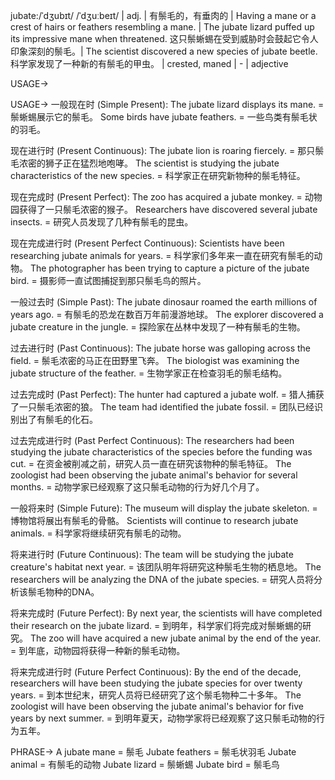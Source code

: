 jubate:/ˈdʒubɪt/ /ˈdʒuːbeɪt/ | adj. | 有鬃毛的，有垂肉的 | Having a mane or a crest of hairs or feathers resembling a mane. | The jubate lizard puffed up its impressive mane when threatened.  这只鬃蜥蜴在受到威胁时会鼓起它令人印象深刻的鬃毛。|  The scientist discovered a new species of jubate beetle. 科学家发现了一种新的有鬃毛的甲虫。 |  crested, maned | - | adjective

USAGE->

USAGE->
一般现在时 (Simple Present):
The jubate lizard displays its mane. = 鬃蜥蜴展示它的鬃毛。
Some birds have jubate feathers. = 一些鸟类有鬃毛状的羽毛。

现在进行时 (Present Continuous):
The jubate lion is roaring fiercely. = 那只鬃毛浓密的狮子正在猛烈地咆哮。
The scientist is studying the jubate characteristics of the new species. =  科学家正在研究新物种的鬃毛特征。

现在完成时 (Present Perfect):
The zoo has acquired a jubate monkey. = 动物园获得了一只鬃毛浓密的猴子。
Researchers have discovered several jubate insects. = 研究人员发现了几种有鬃毛的昆虫。

现在完成进行时 (Present Perfect Continuous):
Scientists have been researching jubate animals for years. = 科学家们多年来一直在研究有鬃毛的动物。
The photographer has been trying to capture a picture of the jubate bird. = 摄影师一直试图捕捉到那只鬃毛鸟的照片。

一般过去时 (Simple Past):
The jubate dinosaur roamed the earth millions of years ago. =  有鬃毛的恐龙在数百万年前漫游地球。
The explorer discovered a jubate creature in the jungle. = 探险家在丛林中发现了一种有鬃毛的生物。

过去进行时 (Past Continuous):
The jubate horse was galloping across the field. = 鬃毛浓密的马正在田野里飞奔。
The biologist was examining the jubate structure of the feather. = 生物学家正在检查羽毛的鬃毛结构。

过去完成时 (Past Perfect):
The hunter had captured a jubate wolf. = 猎人捕获了一只鬃毛浓密的狼。
The team had identified the jubate fossil. = 团队已经识别出了有鬃毛的化石。

过去完成进行时 (Past Perfect Continuous):
The researchers had been studying the jubate characteristics of the species before the funding was cut. = 在资金被削减之前，研究人员一直在研究该物种的鬃毛特征。
The zoologist had been observing the jubate animal's behavior for several months. = 动物学家已经观察了这只鬃毛动物的行为好几个月了。

一般将来时 (Simple Future):
The museum will display the jubate skeleton. = 博物馆将展出有鬃毛的骨骼。
Scientists will continue to research jubate animals. = 科学家将继续研究有鬃毛的动物。

将来进行时 (Future Continuous):
The team will be studying the jubate creature's habitat next year. = 该团队明年将研究这种鬃毛生物的栖息地。
The researchers will be analyzing the DNA of the jubate species. = 研究人员将分析该鬃毛物种的DNA。

将来完成时 (Future Perfect):
By next year, the scientists will have completed their research on the jubate lizard. = 到明年，科学家们将完成对鬃蜥蜴的研究。
The zoo will have acquired a new jubate animal by the end of the year. = 到年底，动物园将获得一种新的鬃毛动物。

将来完成进行时 (Future Perfect Continuous):
By the end of the decade, researchers will have been studying the jubate species for over twenty years. = 到本世纪末，研究人员将已经研究了这个鬃毛物种二十多年。
The zoologist will have been observing the jubate animal's behavior for five years by next summer. = 到明年夏天，动物学家将已经观察了这只鬃毛动物的行为五年。


PHRASE->
A jubate mane = 鬃毛
Jubate feathers = 鬃毛状羽毛
Jubate animal = 有鬃毛的动物
Jubate lizard = 鬃蜥蜴
Jubate bird = 鬃毛鸟
